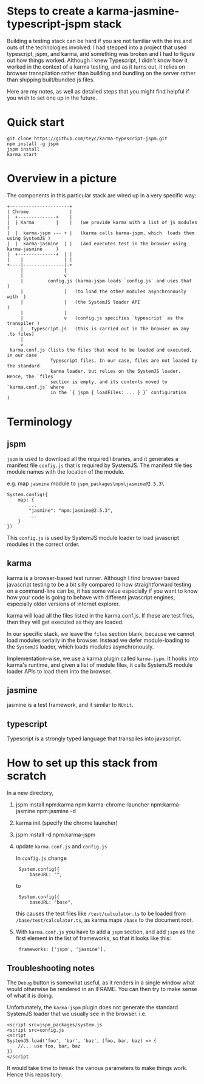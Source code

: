 # Steps to create a karma-jasmine-typescript-jspm stack

Building a testing stack can be hard if you are not familiar
with the ins and outs of the technologies involved. I had stepped
into a project that used typescript, jspm, and karma, and something
was broken and I had to figure out how things worked. Although
I knew Typescript, I didn't know how it worked in the context of a
karma testing, and as it turns out, it relies on browser transpilation
rather than building and bundling on the server rather than shipping
built/bundled js files.

Here are my notes, as well as detailed steps that you might
find helpful if you wish to set one up in the future.

# Quick start

    git clone https://github.com/teyc/karma-typescript-jspm.git
    npm install -g jspm
    jspm install
    karma start

# Overview in a picture

The components in this particular stack are wired up in
a very specific way:

    +----------------------+
    | Chrome               |
    |  +--------------+    |
    |  | Karma        |    |   (we provide karma with a list of js modules               )
    |  |  karma-jspm --- + |   (karma calls karma-jspm, which  loads them using SystemJS )
    |  |  karma-jasmine  | |   (and executes test in the browser using karma-jasmine     )
    |  +--------------+  | |
    |    |               | |
    +----|---------------|-+
         |               |
         |               v
         |         config.js (karma-jspm loads `config.js` and uses that     )
         |               |   (to load the other modules asynchronously with  )
         |               |   (the SystemJS loader API                        )
         |               |
         |               v   (config.js specifies `typescript` as the transpiler )
         |   typescript.js   (this is carried out in the browser on any .ts files)
         |
         v
     karma.conf.js (lists the files that need to be loaded and executed, in our case
                    Typescript files. In our case, files are not loaded by the standard
                    karma loader, but relies on the SystemJS loader. Hence, the `files`
                    section is empty, and its contents moved to `karma.conf.js` where
                    in the `{ jspm { loadFiles: ... } }` configuration                  )


Terminology
======================

jspm
--------

`jspm` is used to download all the required libraries, and it generates a
manifest file `config.js` that is required by SystemJS. The manifest
file ties module names with the location of the module.

e.g. map `jasmine` module to `jspm_packages\npm\jasmine@2.5.3\`

    System.config({
        map: {
            ...
            "jasmine": "npm:jasmine@2.5.3",
            ...
        }
    })

This `config.js` is used by SystemJS module loader to load javascript
modules in the correct order.

karma
---------

karma is a browser-based test runner. Although I find browser based javascript
testing to be a bit silly compared to how straightforward testing on a command-line
can be, it has some value especially if you want to know how your code is going to
behave with different javascript engines, especially older versions of internet explorer.

karma will load all the files listed in the karma.conf.js. If these are test files,
then they will get executed as they are loaded.

In our specific stack, we leave the `files` section blank, because we cannot load
modules serially in the browser. Instead we defer module-loading to the `SystemJS` loader,
which loads modules asynchronously.

Implementation-wise, we use a karma plugin called `karma-jspm`. It hooks into karma's
runtime, and given a list of module files, it calls SystemJS module loader APIs to load
them into the browser.

jasmine
-------------

jasmine is a test framework, and it similar to `NUnit`.

typescript
---------------

Typescript is a strongly typed language that transpiles into javascript.

# How to set up this stack from scratch

In a new directory,

1. jspm install npm:karma npm:karma-chrome-launcher npm:karma-jasmine npm:jasmine -d

2. karma init (specify the chrome launcher)

3. jspm install -d npm:karma-jspm

4. update `karma.conf.js` and `config.js`

   In `config.js` change

        System.config({
            baseURL: "",

   to

        System.config({
            baseURL: "base",

   this causes the test files like `/test/calculator.ts`
   to be loaded from `/base/test/calculator.ts`, as
   karma maps `/base` to the document root.

5. With `karma.conf.js` you have to add a `jspm` section,
   and add `jspm` as the first element in the list of frameworks,
   so that it looks like this:

        frameworks: ['jspm', 'jasmine'],

Troubleshooting notes
---------------------

The `Debug` button is somewhat useful, as it renders in a single window
what would otherwise be rendered in an IFRAME. You can then try to make
sense of what it is doing.

Unfortunately, the `karma-jspm` plugin does not generate the standard
SystemJS loader that we usually see in the browser. i.e.

    <script src=jspm_packages/system.js
    <script src=config.js
    <script
    SystemJS.load('foo', 'bar', 'baz', (foo, bar, baz) => {
        //... use foo, bar, baz
    })
    </script

It would take time to tweak the various parameters to make things
work. Hence this repository.

